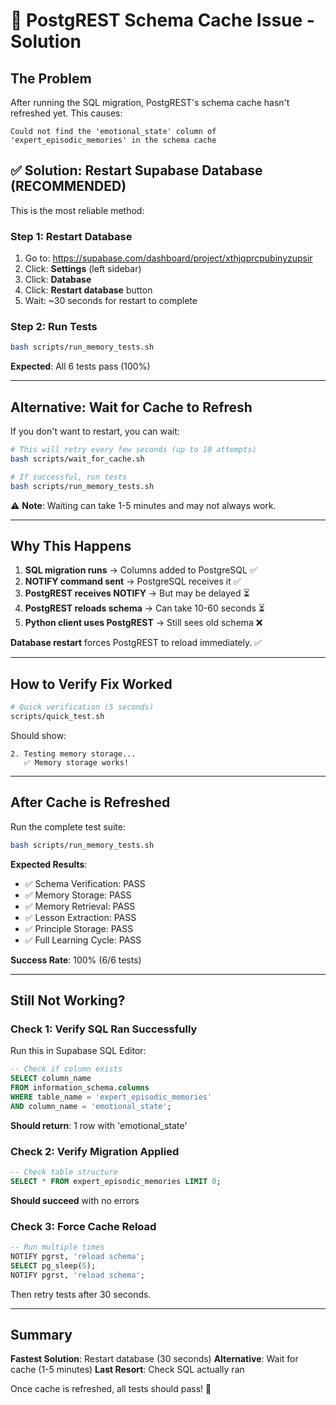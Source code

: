 # 🔧 PostgREST Schema Cache Issue - Solution

## The Problem

After running the SQL migration, PostgREST's schema cache hasn't refreshed yet. This causes:
```
Could not find the 'emotional_state' column of 'expert_episodic_memories' in the schema cache
```

## ✅ Solution: Restart Supabase Database (RECOMMENDED)

This is the most reliable method:

### Step 1: Restart Database
1. Go to: https://supabase.com/dashboard/project/xthjqprcpubinyzupsir
2. Click: **Settings** (left sidebar)
3. Click: **Database**
4. Click: **Restart database** button
5. Wait: ~30 seconds for restart to complete

### Step 2: Run Tests
```bash
bash scripts/run_memory_tests.sh
```

**Expected**: All 6 tests pass (100%)

---

## Alternative: Wait for Cache to Refresh

If you don't want to restart, you can wait:

```bash
# This will retry every few seconds (up to 10 attempts)
bash scripts/wait_for_cache.sh

# If successful, run tests
bash scripts/run_memory_tests.sh
```

⚠️ **Note**: Waiting can take 1-5 minutes and may not always work.

---

## Why This Happens

1. **SQL migration runs** → Columns added to PostgreSQL ✅
2. **NOTIFY command sent** → PostgreSQL receives it ✅
3. **PostgREST receives NOTIFY** → But may be delayed ⏳
4. **PostgREST reloads schema** → Can take 10-60 seconds ⏳
5. **Python client uses PostgREST** → Still sees old schema ❌

**Database restart** forces PostgREST to reload immediately. ✅

---

## How to Verify Fix Worked

```bash
# Quick verification (5 seconds)
scripts/quick_test.sh
```

Should show:
```
2. Testing memory storage...
   ✅ Memory storage works!
```

---

## After Cache is Refreshed

Run the complete test suite:

```bash
bash scripts/run_memory_tests.sh
```

**Expected Results**:
- ✅ Schema Verification: PASS
- ✅ Memory Storage: PASS
- ✅ Memory Retrieval: PASS
- ✅ Lesson Extraction: PASS
- ✅ Principle Storage: PASS
- ✅ Full Learning Cycle: PASS

**Success Rate**: 100% (6/6 tests)

---

## Still Not Working?

### Check 1: Verify SQL Ran Successfully

Run this in Supabase SQL Editor:
```sql
-- Check if column exists
SELECT column_name
FROM information_schema.columns
WHERE table_name = 'expert_episodic_memories'
AND column_name = 'emotional_state';
```

**Should return**: 1 row with 'emotional_state'

### Check 2: Verify Migration Applied

```sql
-- Check table structure
SELECT * FROM expert_episodic_memories LIMIT 0;
```

**Should succeed** with no errors

### Check 3: Force Cache Reload

```sql
-- Run multiple times
NOTIFY pgrst, 'reload schema';
SELECT pg_sleep(5);
NOTIFY pgrst, 'reload schema';
```

Then retry tests after 30 seconds.

---

## Summary

**Fastest Solution**: Restart database (30 seconds)
**Alternative**: Wait for cache (1-5 minutes)
**Last Resort**: Check SQL actually ran

Once cache is refreshed, all tests should pass! 🎉